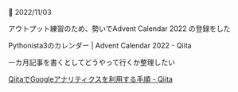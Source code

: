 📝 2022/11/03

アウトプット練習のため、勢いでAdvent Calendar 2022 の登録をした

Pythonista3のカレンダー | Advent Calendar 2022 - Qiita

一カ月記事を書くとしてどうやって行くか整理したい




[QiitaでGoogleアナリティクスを利用する手順 - Qiita](https://qiita.com/Qiita/items/c7f704e3786df3aa7a11)